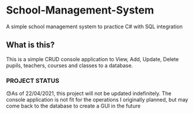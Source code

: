 # School-Management-System
A simple school management system to practice C# with SQL integration

## What is this?
This is a simple CRUD console application to View, Add, Update, Delete pupils, teachers, courses and classes to a database.


### PROJECT STATUS
😓As of 22/04/2021, this project will not be updated indefinitely. The console application is not fit for the operations I originally planned, but may come back to the database to create a GUI in the future
